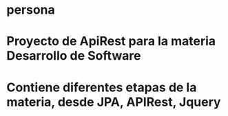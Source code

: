 # persona
# Proyecto de ApiRest para la materia Desarrollo de Software
# Contiene diferentes etapas de la materia, desde JPA, APIRest,  Jquery
